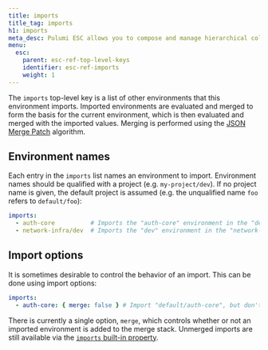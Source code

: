 ```yaml
---
title: imports
title_tag: imports
h1: imports
meta_desc: Pulumi ESC allows you to compose and manage hierarchical collections of configuration and secrets and consume them in various ways.
menu:
  esc:
    parent: esc-ref-top-level-keys
    identifier: esc-ref-imports
    weight: 1
---
```


The `imports` top-level key is a list of other environments that this environment imports. Imported environments are evaluated and merged to form the basis for the current environment, which is then evaluated and merged with the imported values. Merging is performed using the [JSON Merge Patch](https://www.rfc-editor.org/rfc/rfc7386) algorithm.

## Environment names

Each entry in the `imports` list names an environment to import. Environment names should be qualified with a project (e.g. `my-project/dev`). If no project name is given, the default project is assumed (e.g. the unqualified name `foo` refers to `default/foo`):

```yaml
imports:
  - auth-core          # Imports the "auth-core" environment in the "default" project
  - network-infra/dev  # Imports the "dev" environment in the "network-infra" project
```

## Import options

It is sometimes desirable to control the behavior of an import. This can be done using import options:

```yaml
imports:
  - auth-core: { merge: false } # Import "default/auth-core", but don't add it to the merge stack
```

There is currently a single option, `merge`, which controls whether or not an imported environment is added to the merge stack. Unmerged imports are still available via the [`imports` built-in property](/docs/esc/reference/builtin-properties/imports).
